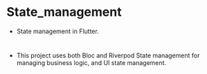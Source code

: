 # State_management

- State management in Flutter.
#
- This project uses both Bloc and Riverpod State management for managing business logic, and UI state management.

